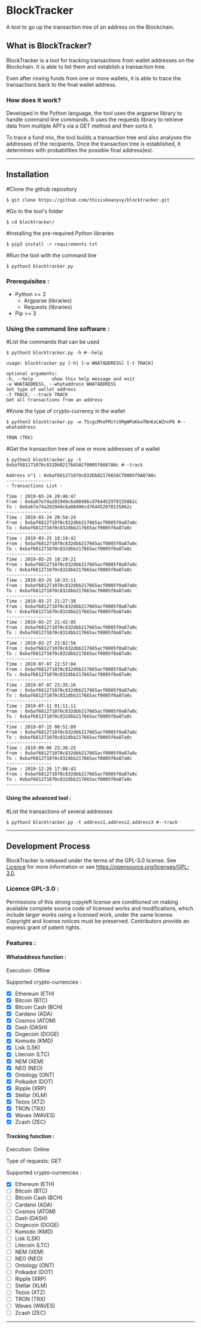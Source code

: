 # BlockTracker
A tool to go up the transaction tree of an address on the Blockchain.

## What is BlockTracker?

BlockTracker is a tool for tracking transactions from wallet addresses on the Blockchain. It is able to list them and establish a transaction tree.

Even after mixing funds from one or more wallets, it is able to trace the transactions back to the final wallet address.

### How does it work?

Developed in the Python language, the tool uses the argparse library to handle command line commands. It uses the requests library to retrieve data from multiple API's via a GET method and then sorts it.

To trace a fund mix, the tool builds a transaction tree and also analyses the addresses of the recipients. Once the transaction tree is established, it determines with probabilities the possible final address(es).

------

## Installation

#Clone the github repository

```shell
$ git clone https://github.com/thisiskeanyvy/blocktracker.git
```

#Go to the tool's folder

```shell
$ cd blocktracker/
```

#Installing the pre-required Python libraries

```shell
$ pip3 install -r requirements.txt
```

#Run the tool with the command line

```shell
$ python3 blocktracker.py
```

### Prerequisites :

- Python >= 3
  - Argparse (libraries)
  - Requests (libraries)
- Pip >= 3

### Using the command line software :

#List the commands that can be used

```shell
$ python3 blocktracker.py -h #--help
```

```shell
usage: blocktracker.py [-h] [-w WHATADDRESS] [-t TRACK]

optional arguments:
-h, --help       show this help message and exit
-w WHATADDRESS, --whataddress WHATADDRESS
Get type of wallet address
-t TRACK, --track TRACK
Get all transactions from an address
```

#Know the type of crypto-currency in the wallet

```shell
$ python3 blocktracker.py -w TScgcMteFMiYzXMgWPoKkaTNnKaLWZnnPb #--whataddress
```

```shell
TRON (TRX)
```

#Get the transaction tree of one or more addresses of a wallet

```shell
$ python3 blocktracker.py -t 0xbaf681271070c832DbB217665ACf0005f0A87A0c #--track
```

```shell
Address n°1 : 0xbaf681271070c832DbB217665ACf0005f0A87A0c
-----------------
- Transactions List -

Time : 2019-03-24 20:46:47
From : 0x6a67e74a202949c6a08496cd764452970135862c
To : 0x6a67e74a202949c6a08496cd764452970135862c
-----------------
Time : 2019-03-24 20:54:24
From : 0xbaf681271070c832dbb217665acf0005f0a87a0c
To : 0xbaf681271070c832dbb217665acf0005f0a87a0c
-----------------
Time : 2019-03-25 18:19:42
From : 0xbaf681271070c832dbb217665acf0005f0a87a0c
To : 0xbaf681271070c832dbb217665acf0005f0a87a0c
-----------------
Time : 2019-03-25 18:29:21
From : 0xbaf681271070c832dbb217665acf0005f0a87a0c
To : 0xbaf681271070c832dbb217665acf0005f0a87a0c
-----------------
Time : 2019-03-25 18:33:11
From : 0xbaf681271070c832dbb217665acf0005f0a87a0c
To : 0xbaf681271070c832dbb217665acf0005f0a87a0c
-----------------
Time : 2019-03-27 21:27:38
From : 0xbaf681271070c832dbb217665acf0005f0a87a0c
To : 0xbaf681271070c832dbb217665acf0005f0a87a0c
-----------------
Time : 2019-03-27 21:42:05
From : 0xbaf681271070c832dbb217665acf0005f0a87a0c
To : 0xbaf681271070c832dbb217665acf0005f0a87a0c
-----------------
Time : 2019-03-27 23:02:56
From : 0xbaf681271070c832dbb217665acf0005f0a87a0c
To : 0xbaf681271070c832dbb217665acf0005f0a87a0c
-----------------
Time : 2019-07-07 22:57:04
From : 0xbaf681271070c832dbb217665acf0005f0a87a0c
To : 0xbaf681271070c832dbb217665acf0005f0a87a0c
-----------------
Time : 2019-07-07 23:35:16
From : 0xbaf681271070c832dbb217665acf0005f0a87a0c
To : 0xbaf681271070c832dbb217665acf0005f0a87a0c
-----------------
Time : 2019-07-11 01:11:11
From : 0xbaf681271070c832dbb217665acf0005f0a87a0c
To : 0xbaf681271070c832dbb217665acf0005f0a87a0c
-----------------
Time : 2019-07-15 00:51:09
From : 0xbaf681271070c832dbb217665acf0005f0a87a0c
To : 0xbaf681271070c832dbb217665acf0005f0a87a0c
-----------------
Time : 2019-09-06 23:36:25
From : 0xbaf681271070c832dbb217665acf0005f0a87a0c
To : 0xbaf681271070c832dbb217665acf0005f0a87a0c
-----------------
Time : 2019-12-26 17:08:43
From : 0xbaf681271070c832dbb217665acf0005f0a87a0c
To : 0xbaf681271070c832dbb217665acf0005f0a87a0c
-----------------
```

#### Using the advanced tool :

#List the transactions of several addresses

```shell
$ python3 blocktracker.py -t address1,address2,address3 #--track
```

------

## Development Process

BlockTracker is released under the terms of the GPL-3.0 license. See [Licence](https://github.com/thisiskeanyvy/blocktracker/blob/main/LICENSE) for more information or see https://opensource.org/licenses/GPL-3.0.

### Licence GPL-3.0 :

Permissions of this strong copyleft license are conditioned on making available complete source code of licensed works and modifications, which include larger works using a licensed work, under the same license. Copyright and license notices must be preserved. Contributors provide an express grant of patent rights.

### Features :

#### Whataddress function :

Execution: Offline

Supported crypto-currencies :

- [x] Ethereum (ETH)
- [x] Bitcoin (BTC)
- [x] Bitcoin Cash (BCH)
- [x] Cardano (ADA)
- [x] Cosmos (ATOM)
- [x] Dash (DASH)
- [x] Dogecoin (DOGE)
- [x] Komodo (KMD)
- [x] Lisk (LSK)
- [x] Litecoin (LTC)
- [x] NEM (XEM)
- [x] NEO (NEO)
- [x] Ontology (ONT)
- [x] Polkadot (DOT)
- [x] Ripple (XRP)
- [x] Stellar (XLM)
- [x] Tezos (XTZ)
- [x] TRON (TRX)
- [x] Waves (WAVES)
- [x] Zcash (ZEC)

#### Tracking function :

Execution: Online

Type of requests: GET

Supported crypto-currencies :

- [x] Ethereum (ETH)
- [ ] Bitcoin (BTC)
- [ ] Bitcoin Cash (BCH)
- [ ] Cardano (ADA)
- [ ] Cosmos (ATOM)
- [ ] Dash (DASH)
- [ ] Dogecoin (DOGE)
- [ ] Komodo (KMD)
- [ ] Lisk (LSK)
- [ ] Litecoin (LTC)
- [ ] NEM (XEM)
- [ ] NEO (NEO)
- [ ] Ontology (ONT)
- [ ] Polkadot (DOT)
- [ ] Ripple (XRP)
- [ ] Stellar (XLM)
- [ ] Tezos (XTZ)
- [ ] TRON (TRX)
- [ ] Waves (WAVES)
- [ ] Zcash (ZEC)

------
